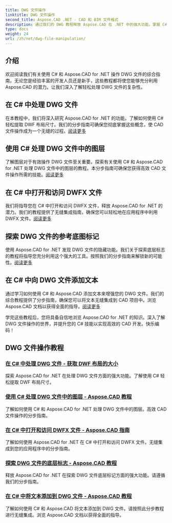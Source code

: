 ```yaml
---
title: DWG 文件操作
linktitle: DWG 文件操作
second_title: Aspose.CAD .NET - CAD 和 BIM 文件格式
description: 通过我们的 DWG 教程释放 Aspose.CAD 在 .NET 中的强大功能。掌握 C# 以实现高效的 CAD 处理，无缝提取 DWF 布局尺寸。
type: docs
weight: 24
url: /zh/net/dwg-file-manipulation/
---
```


## 介绍

欢迎阅读我们有关使用 C# 和 Aspose.CAD for .NET 操作 DWG 文件的综合指南。无论您是经验丰富的开发人员还是新手，这些教程都将使您能够充分利用 Aspose.CAD 的潜力。让我们深入了解轻松处理 DWG 文件的复杂性。

## 在 C# 中处理 DWG 文件
在本教程中，我们将深入研究 Aspose.CAD for .NET 的功能。了解如何使用 C# 轻松提取 DWF 布局尺寸。我们的分步指南可确保您彻底掌握这些概念，使 CAD 文件操作成为一个无缝的过程。[阅读更多](./get-size-of-dwf-layout/)

## 使用 C# 处理 DWG 文件中的图层
了解图层对于有效操作 DWG 文件至关重要。探索有关使用 C# 和 Aspose.CAD for .NET 处理 DWG 文件中的图层的教程。本分步指南可确保您获得高效 CAD 文件操作所需的技能。[阅读更多](./support-of-layers/)

## 在 C# 中打开和访问 DWFX 文件
我们将指导您在 C# 中打开和访问 DWFX 文件，释放 Aspose.CAD for .NET 的潜力。我们的教程提供了无缝集成指南，确保您可以轻松地在应用程序中利用 DWFX 文件。[阅读更多](./opening-and-accessing-dwfx-files/)

## 探索 DWG 文件的参考底图标记
使用 Aspose.CAD for .NET 发现 DWG 文件的隐藏功能。我们关于探索底层标志的教程将指导您充分利用这个强大的工具。按照我们的分步指南来解锁新的可能性。[阅读更多](./exploring-underlay-flags-of-dwg/)

## 在 C# 中向 DWG 文件添加文本 
通过学习如何使用 C# 和 Aspose.CAD 添加文本来增强您的 DWG 文件。我们的综合教程提供了分步指南，确保您可以将文本无缝集成到 CAD 项目中。浏览 Aspose.CAD 文档以获得全面的指导。[阅读更多](./adding-text-to-dwg/)

学完这些教程后，您将具备自信地浏览 Aspose.CAD for .NET 的知识。深入了解 DWG 文件操作的世界，并提升您的 C# 技能以实现高效的 CAD 开发。快乐编码！
## DWG 文件操作教程
### [在 C# 中处理 DWG 文件 - 获取 DWF 布局的大小](./get-size-of-dwf-layout/)
探索 Aspose.CAD for .NET 在处理 DWG 文件方面的强大功能。了解使用 C# 轻松提取 DWF 布局尺寸。
### [使用 C# 处理 DWG 文件中的图层 - Aspose.CAD 教程](./support-of-layers/)
了解如何使用 C# 和 Aspose.CAD for .NET 处理 DWG 文件中的图层。高效 CAD 文件操作的分步指南。
### [在 C# 中打开和访问 DWFX 文件 - Aspose.CAD 指南](./opening-and-accessing-dwfx-files/)
了解如何使用 Aspose.CAD for .NET 在 C# 中打开和访问 DWFX 文件。无缝集成到您的应用程序中的分步指南。
### [探索 DWG 文件的底层标志 - Aspose.CAD 教程](./exploring-underlay-flags-of-dwg/)
释放 Aspose.CAD for .NET 在探索 DWG 文件底层标记方面的强大功能。请遵循我们的分步指南。
### [在 C# 中将文本添加到 DWG 文件 - Aspose.CAD 教程](./adding-text-to-dwg/)
了解如何使用 C# 和 Aspose.CAD 将文本添加到 DWG 文件。请按照此分步教程进行无缝集成。浏览 Aspose.CAD 文档以获得全面的指导。